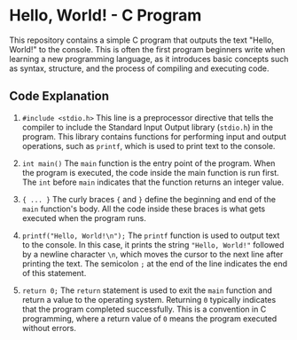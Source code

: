 # Hello, World! - C Program
This repository contains a simple C program that outputs the text "Hello, World!" to the console. This is often the first program beginners write when learning a new programming language, as it introduces basic concepts such as syntax, structure, and the process of compiling and executing code.

## Code Explanation
1. `#include <stdio.h>`
This line is a preprocessor directive that tells the compiler to include the Standard Input Output library (`stdio.h`) in the program. This library contains functions for performing input and output operations, such as `printf`, which is used to print text to the console.

2. `int main()`
The `main` function is the entry point of the program. When the program is executed, the code inside the main function is run first. The `int` before `main` indicates that the function returns an integer value.

3. `{ ... }`
The curly braces `{` and `}` define the beginning and end of the `main` function's body. All the code inside these braces is what gets executed when the program runs.

4. `printf("Hello, World!\n");`
The `printf` function is used to output text to the console. In this case, it prints the string `"Hello, World!"` followed by a newline character `\n`, which moves the cursor to the next line after printing the text. The semicolon `;` at the end of the line indicates the end of this statement.

5. `return 0;`
The `return` statement is used to exit the `main` function and return a value to the operating system. Returning `0` typically indicates that the program completed successfully. This is a convention in C programming, where a return value of `0` means the program executed without errors.